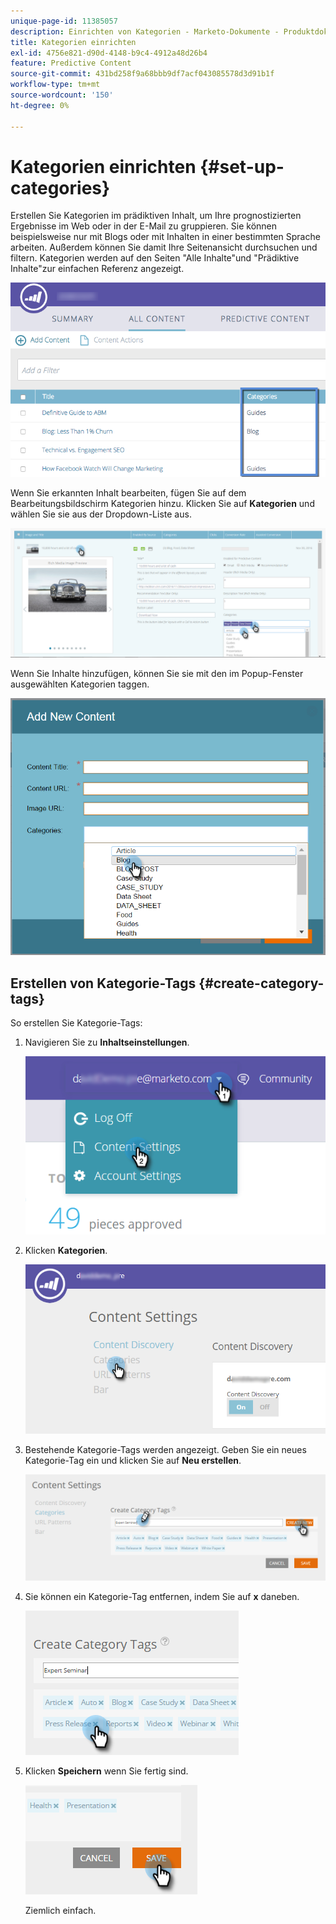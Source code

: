 ```yaml
---
unique-page-id: 11385057
description: Einrichten von Kategorien - Marketo-Dokumente - Produktdokumentation
title: Kategorien einrichten
exl-id: 4756e821-d90d-4148-b9c4-4912a48d26b4
feature: Predictive Content
source-git-commit: 431bd258f9a68bbb9df7acf043085578d3d91b1f
workflow-type: tm+mt
source-wordcount: '150'
ht-degree: 0%

---
```


# Kategorien einrichten {#set-up-categories}

Erstellen Sie Kategorien im prädiktiven Inhalt, um Ihre prognostizierten Ergebnisse im Web oder in der E-Mail zu gruppieren. Sie können beispielsweise nur mit Blogs oder mit Inhalten in einer bestimmten Sprache arbeiten. Außerdem können Sie damit Ihre Seitenansicht durchsuchen und filtern.  Kategorien werden auf den Seiten &quot;Alle Inhalte&quot;und &quot;Prädiktive Inhalte&quot;zur einfachen Referenz angezeigt.

![](assets/image2017-10-3-9-3a3-3a44.png)

Wenn Sie erkannten Inhalt bearbeiten, fügen Sie auf dem Bearbeitungsbildschirm Kategorien hinzu. Klicken Sie auf **Kategorien** und wählen Sie sie aus der Dropdown-Liste aus.

![](assets/two.png)

Wenn Sie Inhalte hinzufügen, können Sie sie mit den im Popup-Fenster ausgewählten Kategorien taggen.

![](assets/add-new-content-dropdown-hand.png)

## Erstellen von Kategorie-Tags {#create-category-tags}

So erstellen Sie Kategorie-Tags:

1. Navigieren Sie zu **Inhaltseinstellungen**.

   ![](assets/settings-dropdown-hand-1.png)

1. Klicken **Kategorien**.

   ![](assets/content-discovery-categories-hand.png)

1. Bestehende Kategorie-Tags werden angezeigt. Geben Sie ein neues Kategorie-Tag ein und klicken Sie auf **Neu erstellen**.

   ![](assets/content-settings-create-cat-tags-hand.png)

1. Sie können ein Kategorie-Tag entfernen, indem Sie auf **x** daneben.

   ![](assets/remove-category-tag-updated.png)

1. Klicken **Speichern** wenn Sie fertig sind.

   ![](assets/save-new.png)

   Ziemlich einfach.
